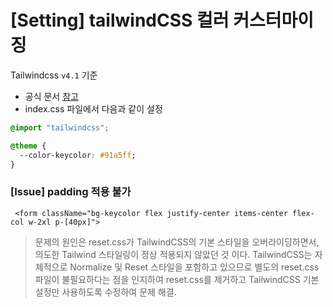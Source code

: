# [Setting] tailwindCSS 컬러 커스터마이징

 Tailwindcss `v4.1` 기준
 - 공식 문서 [참고](https://tailwindcss.com/docs/colors#using-a-custom-palette)
 - index.css 파일에서 다음과 같이 설정
```css
@import "tailwindcss";

@theme {
  --color-keycolor: #91a5ff;
}
```
### [Issue] padding 적용 불가

```tsx
 <form className="bg-keycolor flex justify-center items-center flex-col w-2xl p-[40px]">
```
> 문제의 원인은 reset.css가 TailwindCSS의 기본 스타일을 오버라이딩하면서, 의도한 Tailwind 스타일링이 정상 적용되지 않았던 것 이다. TailwindCSS는 자체적으로 Normalize 및 Reset 스타일을 포함하고 있으므로 별도의 reset.css 파일이 불필요하다는 점을 인지하여 reset.css를 제거하고 TailwindCSS 기본 설정만 사용하도록 수정하여 문제 해결.

